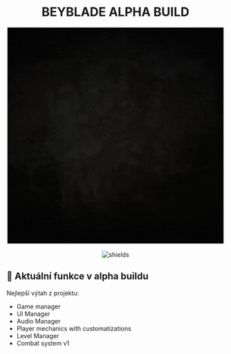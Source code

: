 <h1 align="center" id="title">BEYBLADE ALPHA BUILD</h1>

<p align="center"><img src="https://github.com/dolezalll/3itcTeamGame/raw/main/.github/files/readme-gif.gif" alt="project-image"></p>

<p align="center"><img src="https://img.shields.io/badge/ALPHA_BUILD:-0.0.1.38-red" alt="shields"></p>

  
  
<h2>🧐 Aktuální funkce v alpha buildu</h2>

Nejlepší výtah z projektu:

*   Game manager
*   UI Manager
*   Audio Manager
*   Player mechanics with customatizations
*   Level Manager
*   Combat system v1
